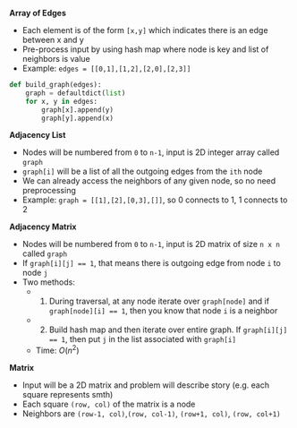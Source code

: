 **Array of Edges**
- Each element is of the form `[x,y]` which indicates there is an edge between x and y
- Pre-process input by using hash map where node is key and list of neighbors is value
- Example: `edges = [[0,1],[1,2],[2,0],[2,3]]`

```Python
def build_graph(edges):
	graph = defaultdict(list)
	for x, y in edges:
		graph[x].append(y)
		graph[y].append(x)
```

**Adjacency List**
- Nodes will be numbered from `0` to `n-1`, input is 2D integer array called `graph`
- `graph[i]` will be a list of all the outgoing edges from the `ith` node
- We can already access the neighbors of any given node, so no need preprocessing
- Example: `graph = [[1],[2],[0,3],[]]`, so 0 connects to 1, 1 connects to 2

**Adjacency Matrix**
- Nodes will be numbered from `0` to `n-1`, input is 2D matrix of size `n x n` called `graph`
- If `graph[i][j] == 1`, that means there is outgoing edge from node `i` to node `j`
- Two methods:
	- 1. During traversal, at any node iterate over `graph[node]` and if `graph[node][i] == 1`, then you know that node `i` is a neighbor
	- 2. Build hash map and then iterate over entire graph. If `graph[i][j] == 1`, then put `j` in the list associated with `graph[i]`
	- Time: $O(n^2)$ 

**Matrix**
- Input will be a 2D matrix and problem will describe story (e.g. each square represents smth)
- Each square `(row, col)` of the matrix is a node
- Neighbors are `(row-1, col)`,`(row, col-1)`, `(row+1, col)`, `(row, col+1)`


